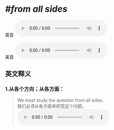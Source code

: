 # ***\#from all sides*** 
英音
<audio src="./media/from all sides1_AAC.aac" controls="controls"></audio>

美音
<audio src="./media/from all sides2_AAC.aac" controls="controls"></audio>



  

英文释义
---
### 1.**从各个方向；从各方面：**  

 > We must study the question from all sides.  
 > 我们必须从各方面来研究这个问题。    
<audio src="./media/side-4.aac" controls="controls"></audio>


